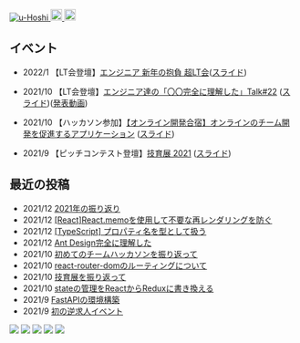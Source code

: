 <!-- # I'm u-Hoshi👋 -->


   
<p align="left"> 
  <a href="https://github.com/u-Hoshi/">
    <img src="https://komarev.com/ghpvc/?username=u-Hoshi" alt="u-Hoshi" />
  </a>
  <a href="http://twitter.com/u_Hoshi7">
    <img height="20" src="https://img.shields.io/twitter/follow/u_Hoshi7?label=Twitter&logo=twitter&style=flat" />
  </a>
  <a href="http://qiita.com/ToaruEngineer">
    <img height="20" src="https://qiita-badge.apiapi.app/s/ToaruEngineer/posts.svg" />
  </a>
</p>

## イベント
- 2022/1 【LT会登壇】[エンジニア 新年の抱負 超LT会](https://rakus.connpass.com/event/231350/)([スライド](https://speakerdeck.com/u_hoshi/2022nian-falsemu-biao))
- 2021/10 【LT会登壇】[エンジニア達の「〇〇完全に理解した」Talk#22](https://easy2.connpass.com/event/226964/) ([スライド](https://speakerdeck.com/u_hoshi/chu-metequ-wei-detimukai-fa-sitewakatutakoto))([発表動画](https://youtu.be/fRVy0AQZTVc?t=879))

- 2021/10 【ハッカソン参加】[【オンライン開発合宿】オンラインのチーム開発を促進するアプリケーション](https://talent.supporterz.jp/events/c69cd6bd-bb32-4c29-9fca-9b6e09f15ebb/?utm_source=next&utm_medium=geekcamp) ([スライド](https://speakerdeck.com/u_hoshi/rebiyuwaapuri))

- 2021/9 【ピッチコンテスト登壇】[技育展 2021](https://talent.supporterz.jp/geekten/2021/) ([スライド](https://speakerdeck.com/u_hoshi/2021-ji-yu-zhan-deng-tan-zi-liao))


## 最近の投稿
<!-- - 2021/10/31 [初めてLTに登壇しました。](https://portfolio-u-hoshi.vercel.app/blog/d0pe78x3o) -->
- 2021/12 [2021年の振り返り](https://note.com/u_hoshi/n/n56e5674736d8)
- 2021/12 [[React]React.memoを使用して不要な再レンダリングを防ぐ](https://qiita.com/ToaruEngineer/items/065db216b8ca19026dfe)
- 2021/12 [[TypeScript] プロパティ名を型として扱う](https://qiita.com/ToaruEngineer/items/d9f5716c1a8adaf49609)
- 2021/12 [Ant Design完全に理解した](https://qiita.com/advent-calendar/2021/easyeasy)
- 2021/10 [初めてのチームハッカソンを振り返って](https://portfolio-u-hoshi.vercel.app/blog/i6o8y6miy)
- 2021/10 [react-router-domのルーティングについて](https://qiita.com/ToaruEngineer/items/25fcaa8f38e099375886)
- 2021/10 [技育展を振り返って](https://portfolio-u-hoshi.vercel.app/blog/lr4ud5ejhv)
- 2021/10 [stateの管理をReactからReduxに書き換える](https://qiita.com/ToaruEngineer/items/80262c76fcc4367d5b41)
- 2021/9 [FastAPIの環境構築](https://qiita.com/ToaruEngineer/items/cd59130df88ef24a3187)
- 2021/9 [初の逆求人イベント](https://portfolio-u-hoshi.vercel.app/blog/qqnq6w9ta)




<!-- |profile |   data  |
   
|---:|-------------|
| Age  |   21         |
|Job|student / developer|
| City  |Chiba|      
| OS | mac / windows|      
| Hobby |run / anime|   
| Keybord |HHKB|  
| Mic |SHURE MV7 | -->

<!-- |プロフィール |   情報  |   
|---:|-------------|
| 年齢  |   21         |
|職業|学生 / 開発者|
| 住所  |千葉|  
| 担当  |フロントエンド| 
|  言語 |TS/Python|  
| OS | mac / windows|      
| 趣味 |ランニング / アニメ|   

|機材 |   名前  |  
|---:|-------------|
| モニター |BenQ GW2780|  
| キーボード |HHKB|  
| マイク |SHURE MV7 |
| カメラ |Anker PowerConf C300  | -->




![](https://github-profile-summary-cards.vercel.app/api/cards/profile-details?username=u-Hoshi&theme=monokai)
![](https://github-profile-summary-cards.vercel.app/api/cards/repos-per-language?username=u-Hoshi&theme=monokai)
![](https://github-profile-summary-cards.vercel.app/api/cards/most-commit-language?username=u-Hoshi&theme=monokai)
![](https://github-profile-summary-cards.vercel.app/api/cards/stats?username=u-Hoshi&theme=monokai)
![](https://github-profile-summary-cards.vercel.app/api/cards/productive-time?username=u-Hoshi&theme=monokai)



<!--
**u-Hoshi/u-Hoshi** is a ✨ _special_ ✨ repository because its `README.md` (this file) appears on your GitHub profile.

Here are some ideas to get you started:

- 🔭 I’m currently working on ...
- 🌱 I’m currently learning ...
- 👯 I’m looking to collaborate on ...
- 🤔 I’m looking for help with ...
- 💬 Ask me about ...
- 📫 How to reach me: ...
- 😄 Pronouns: ...
- ⚡ Fun fact: ...
-->
